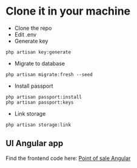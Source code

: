 
# Clone it in your machine
- Clone the repo
- Edit .env
- Generate key
```code
php artisan key:generate
```
- Migrate to database
```code
php artisan migrate:fresh --seed
```
- Install passport
```code
php artisan passport:install
php artisan passport:keys
```

- Link storage
```code
php artisan storage:link
```

## UI Angular app
Find the frontend code here: [Point of sale Angular](https://github.com/eneajaho/point-of-sale-angular)
